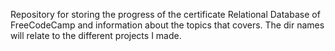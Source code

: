Repository for storing the progress of the certificate Relational Database of FreeCodeCamp and information about the topics that covers. The dir names will relate to the different projects I made.
